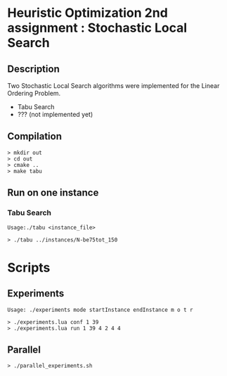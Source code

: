 # Heuristic Optimization 2nd assignment : Stochastic Local Search

## Description

Two Stochastic Local Search algorithms were implemented for the Linear Ordering
Problem.

* Tabu Search
* ??? (not implemented yet)

## Compilation

~~~
> mkdir out
> cd out
> cmake ..
> make tabu
~~~

## Run on one instance

### Tabu Search

~~~
Usage:./tabu <instance_file>

> ./tabu ../instances/N-be75tot_150
~~~

# Scripts

## Experiments

~~~
Usage: ./experiments mode startInstance endInstance m o t r

> ./experiments.lua conf 1 39
> ./experiments.lua run 1 39 4 2 4 4
~~~

## Parallel

~~~
> ./parallel_experiments.sh
~~~